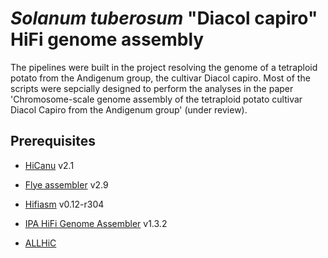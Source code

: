 *Solanum tuberosum* "Diacol capiro" HiFi genome assembly
=

The pipelines were built in the project resolving the genome of a tetraploid potato from the Andigenum group, the cultivar Diacol capiro. Most of the scripts were sepcially designed to perform the analyses in the paper 'Chromosome-scale genome assembly of the tetraploid potato cultivar Diacol Capiro from the Andigenum group' (under review).


Prerequisites
-

- [HiCanu](https://github.com/marbl/canu) v2.1

- [Flye assembler](https://github.com/fenderglass/Flye) v2.9

- [Hifiasm](https://github.com/chhylp123/hifiasm) v0.12-r304

- [IPA HiFi Genome Assembler](https://github.com/PacificBiosciences/pbipa) v1.3.2 

- [ALLHiC](https://github.com/tangerzhang/ALLHiC)







